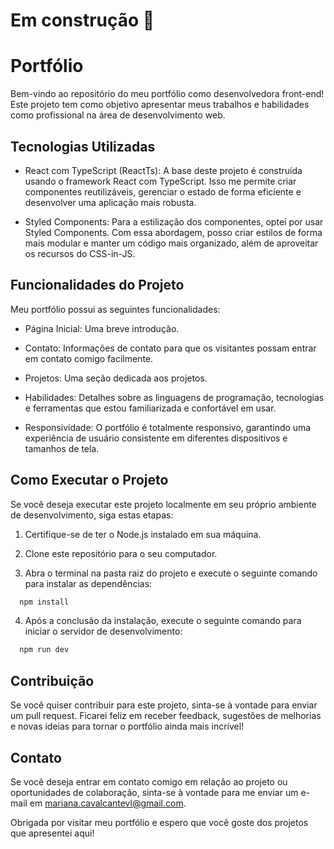 # Em construção 🚧 


# Portfólio
Bem-vindo ao repositório do meu portfólio como desenvolvedora front-end! Este projeto tem como objetivo apresentar meus trabalhos e habilidades como profissional na área de desenvolvimento web.

## Tecnologias Utilizadas
- React com TypeScript (ReactTs): A base deste projeto é construída usando o framework React com TypeScript. Isso me permite criar componentes reutilizáveis, gerenciar o estado de forma eficiente e desenvolver uma aplicação mais robusta.

- Styled Components: Para a estilização dos componentes, optei por usar Styled Components. Com essa abordagem, posso criar estilos de forma mais modular e manter um código mais organizado, além de aproveitar os recursos do CSS-in-JS.

## Funcionalidades do Projeto
Meu portfólio possui as seguintes funcionalidades:

- Página Inicial: Uma breve introdução.

- Contato: Informações de contato para que os visitantes possam entrar em contato comigo facilmente.

- Projetos: Uma seção dedicada aos projetos.

- Habilidades: Detalhes sobre as linguagens de programação, tecnologias e ferramentas que estou familiarizada e confortável em usar.

- Responsividade: O portfólio é totalmente responsivo, garantindo uma experiência de usuário consistente em diferentes dispositivos e tamanhos de tela.


## Como Executar o Projeto
Se você deseja executar este projeto localmente em seu próprio ambiente de desenvolvimento, siga estas etapas:

1. Certifique-se de ter o Node.js instalado em sua máquina.

2. Clone este repositório para o seu computador.

3. Abra o terminal na pasta raiz do projeto e execute o seguinte comando para instalar as dependências:

```bash
  npm install
```

4. Após a conclusão da instalação, execute o seguinte comando para iniciar o servidor de desenvolvimento:

```bash
  npm run dev
```

## Contribuição
Se você quiser contribuir para este projeto, sinta-se à vontade para enviar um pull request. Ficarei feliz em receber feedback, sugestões de melhorias e novas ideias para tornar o portfólio ainda mais incrível!

## Contato
Se você deseja entrar em contato comigo em relação ao projeto ou oportunidades de colaboração, sinta-se à vontade para me enviar um e-mail em mariana.cavalcantevl@gmail.com.

Obrigada por visitar meu portfólio e espero que você goste dos projetos que apresentei aqui!
